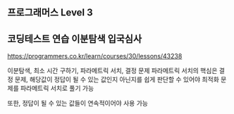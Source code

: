 ## 프로그래머스 Level 3

## 코딩테스트 연습 이분탐색 입국심사

https://programmers.co.kr/learn/courses/30/lessons/43238

이분탐색, 최소 시간 구하기, 파라메트릭 서치, 결정 문제
파라메트릭 서치의 핵심은 결정 문제, 해당값이 정답이 될 수 있는 값인지 아닌지를 쉽게 판단할 수 있어야 최적화 문제를 파라메트릭 서치로 풀기 가능

또한, 정답이 될 수 있는 값들이 연속적이어야 사용 가능
